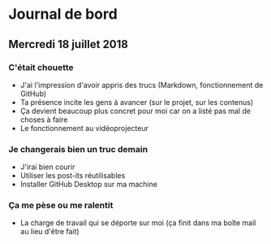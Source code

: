 # Journal de bord

## Mercredi 18 juillet 2018

### C'était chouette

- J'ai l'impression d'avoir appris des trucs (Markdown, fonctionnement de GitHub)
- Ta présence incite les gens à avancer (sur le projet, sur les contenus)
- Ça devient beaucoup plus concret pour moi car on a listé pas mal de choses à faire
- Le fonctionnement au vidéoprojecteur

### Je changerais bien un truc demain

- J'irai bien courir
- Utiliser les post-its réutilisables
- Installer GitHub Desktop sur ma machine

### Ça me pèse ou me ralentit

- La charge de travail qui se déporte sur moi (ça finit dans ma boîte mail au lieu d'être fait)
